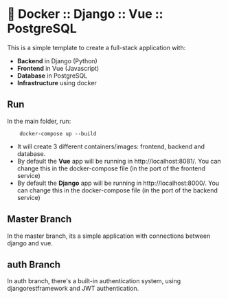 # :ship: Docker :: Django :: Vue :: PostgreSQL

This is a simple template to create a full-stack application with:
 - **Backend** in Django (Python)
 - **Frontend** in Vue (Javascript)
 - **Database** in PostgreSQL
 - **Infrastructure** using docker

## Run

In the main folder, run:
```
    docker-compose up --build
```


- It will create 3 different containers/images: frontend, backend and database. 
- By default the **Vue** app will be running in http://localhost:8081/. You can change this in the docker-compose file (in the port of the frontend service)
- By default the **Django** app will be running in http://localhost:8000/. You can change this in the docker-compose file (in the port of the backend service)



## Master Branch
In the master branch, its a simple application with connections between django and vue.

## auth Branch
In auth branch, there's a built-in authentication system, using djangorestframework and JWT authentication.
